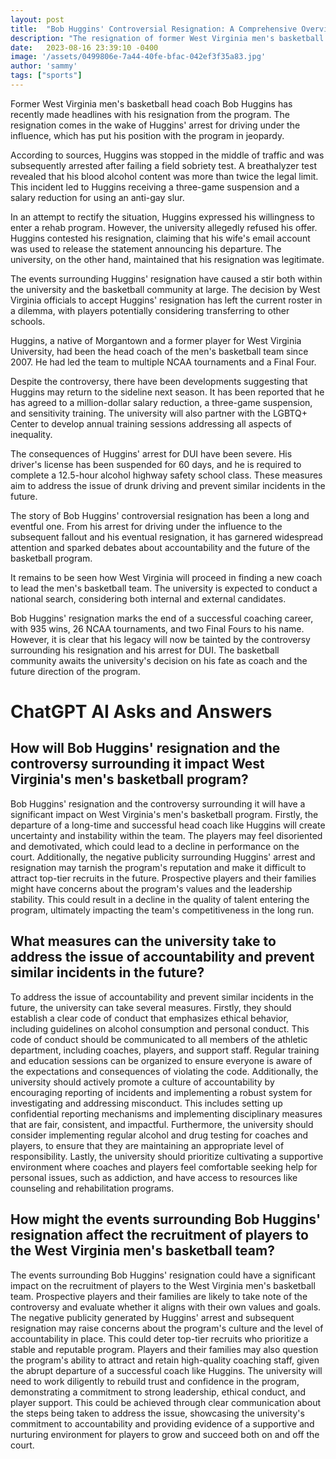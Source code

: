 ```yaml
---
layout: post
title:  "Bob Huggins' Controversial Resignation: A Comprehensive Overview"
description: "The resignation of former West Virginia men's basketball head coach Bob Huggins has sent shockwaves through the basketball community. This article delves into the events leading up to his resignation, highlighting the controversy and its impact on the university and its players."
date:   2023-08-16 23:39:10 -0400
image: '/assets/0499806e-7a44-40fe-bfac-042ef3f35a83.jpg'
author: 'sammy'
tags: ["sports"]
---
```


Former West Virginia men's basketball head coach Bob Huggins has recently made headlines with his resignation from the program. The resignation comes in the wake of Huggins' arrest for driving under the influence, which has put his position with the program in jeopardy.

According to sources, Huggins was stopped in the middle of traffic and was subsequently arrested after failing a field sobriety test. A breathalyzer test revealed that his blood alcohol content was more than twice the legal limit. This incident led to Huggins receiving a three-game suspension and a salary reduction for using an anti-gay slur.

In an attempt to rectify the situation, Huggins expressed his willingness to enter a rehab program. However, the university allegedly refused his offer. Huggins contested his resignation, claiming that his wife's email account was used to release the statement announcing his departure. The university, on the other hand, maintained that his resignation was legitimate.

The events surrounding Huggins' resignation have caused a stir both within the university and the basketball community at large. The decision by West Virginia officials to accept Huggins' resignation has left the current roster in a dilemma, with players potentially considering transferring to other schools.

Huggins, a native of Morgantown and a former player for West Virginia University, had been the head coach of the men's basketball team since 2007. He had led the team to multiple NCAA tournaments and a Final Four.

Despite the controversy, there have been developments suggesting that Huggins may return to the sideline next season. It has been reported that he has agreed to a million-dollar salary reduction, a three-game suspension, and sensitivity training. The university will also partner with the LGBTQ+ Center to develop annual training sessions addressing all aspects of inequality.

The consequences of Huggins' arrest for DUI have been severe. His driver's license has been suspended for 60 days, and he is required to complete a 12.5-hour alcohol highway safety school class. These measures aim to address the issue of drunk driving and prevent similar incidents in the future.

The story of Bob Huggins' controversial resignation has been a long and eventful one. From his arrest for driving under the influence to the subsequent fallout and his eventual resignation, it has garnered widespread attention and sparked debates about accountability and the future of the basketball program.

It remains to be seen how West Virginia will proceed in finding a new coach to lead the men's basketball team. The university is expected to conduct a national search, considering both internal and external candidates.

Bob Huggins' resignation marks the end of a successful coaching career, with 935 wins, 26 NCAA tournaments, and two Final Fours to his name. However, it is clear that his legacy will now be tainted by the controversy surrounding his resignation and his arrest for DUI. The basketball community awaits the university's decision on his fate as coach and the future direction of the program.


# ChatGPT AI Asks and Answers
## How will Bob Huggins' resignation and the controversy surrounding it impact West Virginia's men's basketball program?
Bob Huggins' resignation and the controversy surrounding it will have a significant impact on West Virginia's men's basketball program. Firstly, the departure of a long-time and successful head coach like Huggins will create uncertainty and instability within the team. The players may feel disoriented and demotivated, which could lead to a decline in performance on the court. Additionally, the negative publicity surrounding Huggins' arrest and resignation may tarnish the program's reputation and make it difficult to attract top-tier recruits in the future. Prospective players and their families might have concerns about the program's values and the leadership stability. This could result in a decline in the quality of talent entering the program, ultimately impacting the team's competitiveness in the long run.

## What measures can the university take to address the issue of accountability and prevent similar incidents in the future?
To address the issue of accountability and prevent similar incidents in the future, the university can take several measures. Firstly, they should establish a clear code of conduct that emphasizes ethical behavior, including guidelines on alcohol consumption and personal conduct. This code of conduct should be communicated to all members of the athletic department, including coaches, players, and support staff. Regular training and education sessions can be organized to ensure everyone is aware of the expectations and consequences of violating the code. Additionally, the university should actively promote a culture of accountability by encouraging reporting of incidents and implementing a robust system for investigating and addressing misconduct. This includes setting up confidential reporting mechanisms and implementing disciplinary measures that are fair, consistent, and impactful. Furthermore, the university should consider implementing regular alcohol and drug testing for coaches and players, to ensure that they are maintaining an appropriate level of responsibility. Lastly, the university should prioritize cultivating a supportive environment where coaches and players feel comfortable seeking help for personal issues, such as addiction, and have access to resources like counseling and rehabilitation programs.

## How might the events surrounding Bob Huggins' resignation affect the recruitment of players to the West Virginia men's basketball team?
The events surrounding Bob Huggins' resignation could have a significant impact on the recruitment of players to the West Virginia men's basketball team. Prospective players and their families are likely to take note of the controversy and evaluate whether it aligns with their own values and goals. The negative publicity generated by Huggins' arrest and subsequent resignation may raise concerns about the program's culture and the level of accountability in place. This could deter top-tier recruits who prioritize a stable and reputable program. Players and their families may also question the program's ability to attract and retain high-quality coaching staff, given the abrupt departure of a successful coach like Huggins. The university will need to work diligently to rebuild trust and confidence in the program, demonstrating a commitment to strong leadership, ethical conduct, and player support. This could be achieved through clear communication about the steps being taken to address the issue, showcasing the university's commitment to accountability and providing evidence of a supportive and nurturing environment for players to grow and succeed both on and off the court.

